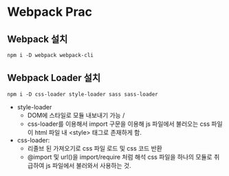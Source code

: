 # Webpack Prac

## Webpack 설치
```
npm i -D webpack webpack-cli
```

## Webpack Loader 설치
```
npm i -D css-loader style-loader sass sass-loader
```

- style-loader
  - DOM에 스타일로 모듈 내보내기 가능 / 
  - css-loader를 이용해서 import 구문을 이용해 js 파일에서 불러오는 css 파일이 html 파일 내 \<style\> 태그로 존재하게 함.
- css-loader: 
  - 리졸브 된 가져오기로 css 파일 로드 및 css 코드 반환 
  - @import 및 url()을 import/require 처럼 해석 css 파일을 하나의 모듈로 취급하여 js 파일에서 불러와서 사용하는 것.